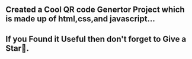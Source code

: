  Created a Cool QR code Genertor Project which is made up of html,css,and javascript... 
---------------------------------------------------------------------------------------
If you Found it Useful then don't forget to Give a Star🌟.
------------------------------------------------------------------------------------
